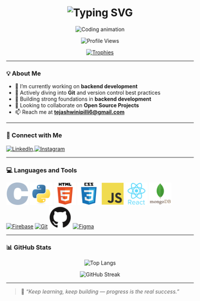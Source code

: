 <h1 align="center">
  <img src="https://readme-typing-svg.demolab.com/?lines=Hey,+I+am+Tejashwini+Pilli!;Aspiring+Full+Stack+Web+Developer;Building+Projects+Using+MERN+Stack&center=true&width=500&height=50" alt="Typing SVG" />
</h1>

<p align="center">
  <img src="https://media.giphy.com/media/qgQUggAC3Pfv687qPC/giphy.gif" width="300" alt="Coding animation" />
</p>

<p align="center">
  <img src="https://komarev.com/ghpvc/?username=tejashwini20&label=Profile%20views&color=0e75b6&style=flat" alt="Profile Views" />
</p>

<p align="center">
  <a href="https://github.com/ryo-ma/github-profile-trophy">
    <img src="https://github-profile-trophy.vercel.app/?username=tejashwini20&theme=dracula" alt="Trophies" />
  </a>
</p>

---

### 💡 About Me

- 🔭 I’m currently working on **backend development**
- 🌱 Actively diving into **Git** and version control best practices
- 🧱 Building strong foundations in **backend development**
- 👯 Looking to collaborate on **Open Source Projects**
- 📫 Reach me at **tejashwinipilli6@gmail.com**

---

### 🤝 Connect with Me

<p align="left">
  <a href="https://www.linkedin.com/in/tejashwini-pilli" target="blank">
    <img align="center" src="https://raw.githubusercontent.com/rahuldkjain/github-profile-readme-generator/master/src/images/icons/Social/linked-in-alt.svg" alt="LinkedIn" height="40" width="50" />
  </a>
  <a href="https://www.instagram.com/tejashwinipilli" target="blank">
    <img align="center" src="https://raw.githubusercontent.com/rahuldkjain/github-profile-readme-generator/master/src/images/icons/Social/instagram.svg" alt="Instagram" height="40" width="50" />
  </a>
</p>

---

### 💻 Languages and Tools

<p align="left">
  <a href="#"><img src="https://raw.githubusercontent.com/devicons/devicon/master/icons/c/c-original.svg" alt="C" width="60" height="60"/></a>
  <a href="#"><img src="https://raw.githubusercontent.com/devicons/devicon/master/icons/python/python-original.svg" alt="Python" width="60" height="60"/></a>
  <a href="#"><img src="https://raw.githubusercontent.com/devicons/devicon/master/icons/html5/html5-original-wordmark.svg" alt="HTML5" width="60" height="60"/></a>
  <a href="#"><img src="https://raw.githubusercontent.com/devicons/devicon/master/icons/css3/css3-original-wordmark.svg" alt="CSS3" width="60" height="60"/></a>
  <a href="#"><img src="https://raw.githubusercontent.com/devicons/devicon/master/icons/javascript/javascript-original.svg" alt="JavaScript" width="60" height="60"/></a>
  <a href="#"><img src="https://raw.githubusercontent.com/devicons/devicon/master/icons/react/react-original-wordmark.svg" alt="React" width="60" height="60"/></a>
  <a href="#"><img src="https://raw.githubusercontent.com/devicons/devicon/master/icons/mongodb/mongodb-original-wordmark.svg" alt="MongoDB" width="60" height="60"/></a>
  <a href="#"><img src="https://www.vectorlogo.zone/logos/firebase/firebase-icon.svg" alt="Firebase" width="60" height="60"/></a>
  <a href="#"><img src="https://www.vectorlogo.zone/logos/git-scm/git-scm-icon.svg" alt="Git" width="60" height="60"/></a>
  <a href="#"><img src="https://raw.githubusercontent.com/devicons/devicon/master/icons/github/github-original.svg" alt="GitHub" width="60" height="60"/></a>
  <a href="#"><img src="https://www.vectorlogo.zone/logos/figma/figma-icon.svg" alt="Figma" width="60" height="60"/></a>
</p>

---

### 📊 GitHub Stats

<p align="center">
  <img src="https://github-readme-stats.vercel.app/api/top-langs?username=tejashwini20&show_icons=true&locale=en&layout=compact&theme=radical" alt="Top Langs"/>
</p>

<p align="center">
  <img src="https://github-readme-streak-stats.herokuapp.com/?user=tejashwini20&theme=radical" alt="GitHub Streak"/>
</p>

---

> 🌱 *“Keep learning, keep building — progress is the real success.”*

